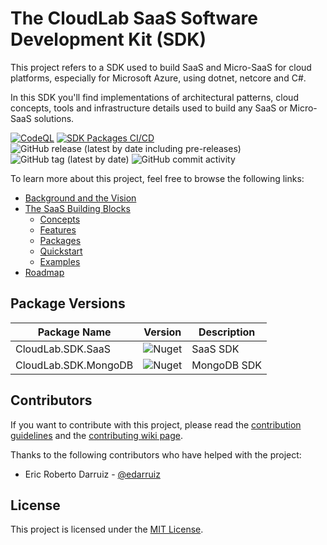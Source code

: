 # The CloudLab SaaS Software Development Kit (SDK)
This project refers to a SDK used to build SaaS and Micro-SaaS for cloud platforms, especially for Microsoft Azure, using dotnet, netcore and C#.

In this SDK you'll find implementations of architectural patterns, cloud concepts, tools and infrastructure details used to build any SaaS or Micro-SaaS solutions.

[![CodeQL](https://github.com/cloudlabtech/SDK-SaaS/actions/workflows/codeql.yml/badge.svg?branch=main)](https://github.com/cloudlabtech/SDK-SaaS/actions/workflows/codeql.yml)
[![SDK Packages CI/CD](https://github.com/cloudlabtech/SDK-SaaS/actions/workflows/deploy.yml/badge.svg)](https://github.com/cloudlabtech/SDK-SaaS/actions/workflows/deploy.yml)
![GitHub release (latest by date including pre-releases)](https://img.shields.io/github/v/release/cloudlabtech/sdk?include_prereleases)
![GitHub tag (latest by date)](https://img.shields.io/github/v/tag/cloudlabtech/sdk)
![GitHub commit activity](https://img.shields.io/github/commit-activity/m/cloudlabtech/sdk)

To learn more about this project, feel free to browse the following links:

- [Background and the Vision][background_wiki]
- [The SaaS Building Blocks][saas_building_blocks_wiki]
  - [Concepts][concepts_wiki]
  - [Features][features_wiki]
  - [Packages][packages_wiki]
  - [Quickstart][quickstart_wiki]
  - [Examples][examples_wiki]
- [Roadmap][roadmap_wiki]

## Package Versions
| Package Name | Version | Description |
| ------------ | ------- | ----------- |
| CloudLab.SDK.SaaS | ![Nuget](https://img.shields.io/nuget/v/CloudLab.SDK.SaaS) | SaaS SDK |
| CloudLab.SDK.MongoDB | ![Nuget](https://img.shields.io/nuget/v/CloudLab.SDK.MongoDb) | MongoDB SDK |

## Contributors
If you want to contribute with this project, please read the [contribution guidelines][contributing] and the [contributing wiki page][contributing_wiki].

Thanks to the following contributors who have helped with the project:
- Eric Roberto Darruiz - [@edarruiz][user_edarruiz]

## License
This project is licensed under the [MIT License][license].

[background_wiki]: https://github.com/cloudlabtech/SDK-SaaS/wiki/Background-and-the-Vision
[saas_building_blocks_wiki]: https://github.com/cloudlabtech/SDK-SaaS/wiki/The-Saas-Building-Blocks
[concepts_wiki]: https://github.com/cloudlabtech/SDK-SaaS/wiki/Concepts
[features_wiki]: https://github.com/cloudlabtech/SDK-SaaS/wiki/Features
[packages_wiki]: https://github.com/cloudlabtech/SDK-SaaS/wiki/Packages
[quickstart_wiki]: https://github.com/cloudlabtech/SDK-SaaS/wiki/Quickstart
[examples_wiki]: https://github.com/cloudlabtech/SDK-SaaS/wiki/Examples
[roadmap_wiki]: https://github.com/cloudlabtech/SDK-SaaS/wiki/Roadmap
[contributing]: https://github.com/cloudlabtech/SDK-SaaS/blob/main/CONTRIBUTING.md
[contributing_wiki]: https://github.com/cloudlabtech/SDK-SaaS/wiki/How-to-Contribute-to-Wiki
[user_edarruiz]: https://github.com/edarruiz
[license]: https://github.com/cloudlabtech/SDK-SaaS/blob/main/LICENSE
